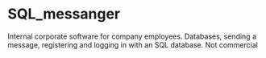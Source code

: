 # SQL_messanger
Internal corporate software for company employees. Databases, sending a message, registering and logging in with an SQL database. Not commercial
